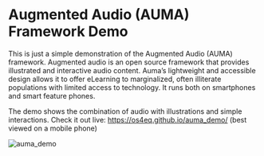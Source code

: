 # Augmented Audio (AUMA) Framework Demo

This is just a simple demonstration of the Augmented Audio (AUMA) framework. Augmented audio is an open source framework that provides illustrated and interactive audio content. Auma’s lightweight and accessible design allows it to offer eLearning to marginalized, often illiterate populations with limited access to technology. It runs both on smartphones and smart feature phones.

The demo shows the combination of audio with illustrations and simple interactions. Check it out live: https://os4eq.github.io/auma_demo/ (best viewed on a mobile phone)

![auma_demo](https://user-images.githubusercontent.com/32398058/161961133-93c24361-14f3-4f03-ae22-43f3a6acca76.jpg)

